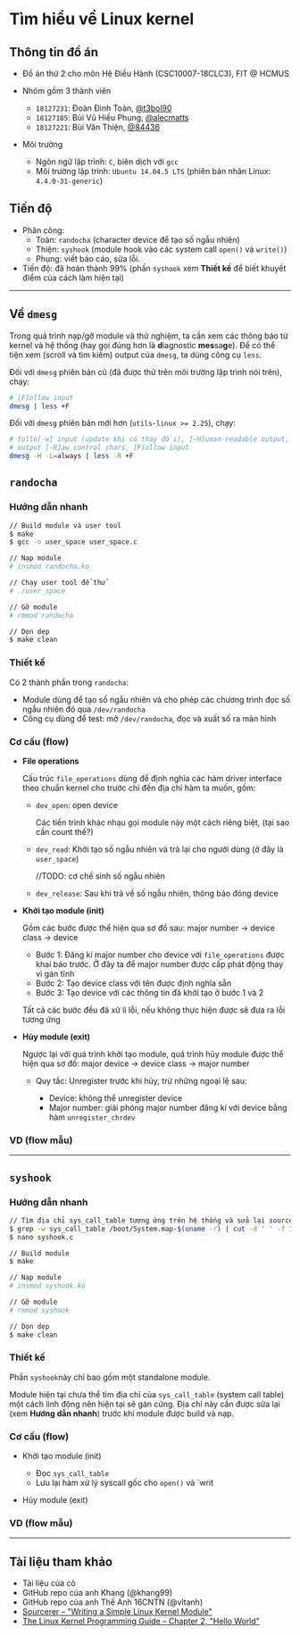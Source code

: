 # Tìm hiểu về Linux kernel

## Thông tin đồ án

- Đồ án thứ 2 cho môn Hệ Điều Hành (CSC10007-18CLC3), FIT @ HCMUS
- Nhóm gồm 3 thành viên

  - `18127231`: Đoàn Đình Toàn, [@t3bol90](https://github.com/t3bol90)
  - `18127185`: Bùi Vũ Hiếu Phụng, [@alecmatts](https://github.com/alecmatts)
  - `18127221`: Bùi Văn Thiện, [@84436](https://github.com/84436)
- Môi trường
  - Ngôn ngữ lập trình: `C`, biên dịch với `gcc`
  - Môi trường lập trình: `Ubuntu 14.04.5 LTS` (phiên bản nhân Linux: `4.4.0-31-generic`) 



## Tiến độ

*  Phân công:
    * Toàn: `randocha` (character device để tạo số ngẫu nhiên)
    * Thiện: `syshook` (module hook vào các system call `open()` và `write()`)
    * Phụng: viết báo cáo, sửa lỗi.
* Tiến độ: đã hoàn thành 99% (phần `syshook` xem **Thiết kế** để biết khuyết điểm của cách làm hiện tại)



---



## Về `dmesg`

Trong quá trình nạp/gỡ module và thử nghiệm, ta cần xem các thông báo từ kernel và hệ thống (hay gọi đúng hơn là **d**iagnostic **mes**sa**g**e). Để có thể tiện xem (scroll và tìm kiếm) output của `dmesg`, ta dùng công cụ `less`.

Đối với `dmesg` phiên bản cũ (đã được thử trên môi trường lập trình nói trên), chạy:

```bash
# [F]ollow input
dmesg | less +F
```

Đối với `dmesg` phiên bản mới hơn (`utils-linux >= 2.25`), chạy:

```bash
# follo[-w] input (update khi có thay đổi), [-H]uman-readable output, co[-L]orize;
# output [-R]aw control chars, [F]ollow input
dmesg -H -L=always | less -R +F
```



## `randocha`

### Hướng dẫn nhanh

```bash
// Build module và user tool
$ make
$ gcc -o user_space user_space.c

// Nạp module
# insmod randocha.ko

// Chạy user tool để thử
# ./user_space

// Gỡ module
# rmmod randocha

// Dọn dẹp
$ make clean
```



### Thiết kế

Có 2 thành phần trong `randocha`:

- Module dùng để tạo số ngẫu nhiên và cho phép các chương trình đọc số ngẫu nhiên đó qua `/dev/randocha`
- Công cụ dùng để test: mở `/dev/randocha`, đọc và xuất số ra màn hình



### Cơ cấu (flow)

- **File operations**

  Cấu trúc `file_operations` dùng để định nghĩa các hàm driver interface theo chuẩn kernel cho trước chỉ đến địa chỉ hàm ta muốn, gồm:

  - `dev_open`: open device

      Các tiến trình khác nhau gọi module này một cách riêng biệt, (tại sao cần count thế?) 

  - `dev_read`: Khởi tạo số ngẫu nhiên và trả lại cho người dùng (ở đây là `user_space`)

      //TODO: cơ chế sinh số ngẫu nhiên

  - `dev_release`: Sau khi trả về số ngẫu nhiên, thông báo đóng device

- **Khởi tạo module (init)**

  Gồm các bước được thể hiện qua sơ đồ sau: major number $\rightarrow$ device class $\rightarrow$ device

  * Bước 1: Đăng kí major number cho device với `file_operations` được khai báo trước. Ở đây ta để major number được cấp phát động thay vì gán tĩnh
  * Bước 2: Tạo device class với tên được định nghĩa sẵn
  * Bước 3: Tạo device với các thông tin đã khởi tạo ở bước 1 và 2

  Tất cả các bước đều đã xử lí lỗi, nếu không thực hiện được sẽ đưa ra lỗi tương ứng

- **Hủy module (exit)**

    Ngược lại với quá trình khởi tạo module, quá trình hủy module được thể hiện qua sơ đồ: major device $\rightarrow$ device class $\rightarrow$ major number

    - Quy tắc: Unregister trước khi hủy, trừ những ngoại lệ sau:

      - Device: không thể unregister device
      - Major number: giải phóng major number đăng kí với device bằng hàm `unregister_chrdev`

       

### VD (flow mẫu)



---



## `syshook`

### Hướng dẫn nhanh

```bash
// Tìm địa chỉ sys_call_table tương ứng trên hệ thống và sửa lại source
$ grep -w sys_call_table /boot/System.map-$(uname -r) | cut -d ' ' -f 1
$ nano syshook.c

// Build module
$ make

// Nạp module
# insmod syshook.ko

// Gỡ module
# rmmod syshook

// Dọn dẹp
$ make clean
```



### Thiết kế

Phần `syshook`này chỉ bao gồm một standalone module.

Module hiện tại chưa thể tìm địa chỉ của `sys_call_table` (system call table) một cách linh động nên hiện tại sẽ gán cứng. Địa chỉ này cần được sửa lại (xem **Hướng dẫn nhanh**) trước khi module được build và nạp.



### Cơ cấu (flow)

- Khởi tạo module (init)
  
  - Đọc `sys_call_table`
  - Lưu lại hàm xử lý syscall gốc cho `open()` và `writ
  
- Hủy module (exit)

### VD (flow mẫu)



---



## Tài liệu tham khảo

- Tài liệu của cô
- GitHub repo của anh Khang (@khang99)
- GitHub repo của anh Thế Anh 16CNTN (@vltanh)
- [Sourcerer – "Writing a Simple Linux Kernel Module"](https://blog.sourcerer.io/writing-a-simple-linux-kernel-module-d9dc3762c234)
- [The Linux Kernel Programming Guide – Chapter 2, "Hello World"](https://tldp.org/LDP/lkmpg/2.6/html/c119.html)

